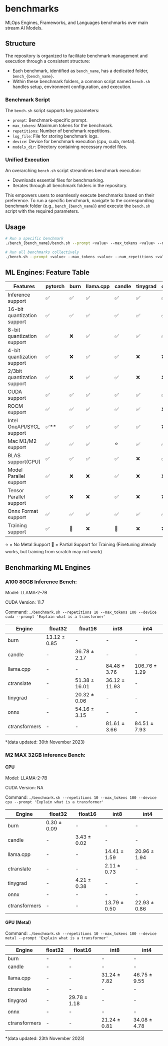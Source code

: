 # benchmarks
MLOps Engines, Frameworks, and Languages benchmarks over main stream AI Models.

## Structure

The repository is organized to facilitate benchmark management and execution through a consistent structure:

- Each benchmark, identified as `bench_name`, has a dedicated folder, `bench_{bench_name}`.
- Within these benchmark folders, a common script named `bench.sh` handles setup, environment configuration, and execution.

### Benchmark Script

The `bench.sh` script supports key parameters:

- `prompt`: Benchmark-specific prompt.
- `max_tokens`: Maximum tokens for the benchmark.
- `repetitions`: Number of benchmark repetitions.
- `log_file`: File for storing benchmark logs.
- `device`: Device for benchmark execution (cpu, cuda, metal).
- `models_dir`: Directory containing necessary model files.

### Unified Execution

An overarching `bench.sh` script streamlines benchmark execution:

- Downloads essential files for benchmarking.
- Iterates through all benchmark folders in the repository.

This empowers users to seamlessly execute benchmarks based on their preference. To run a specific benchmark, navigate to the corresponding benchmark folder (e.g., `bench_{bench_name}`) and execute the `bench.sh` script with the required parameters.



## Usage

```bash
# Run a specific benchmark
./bench_{bench_name}/bench.sh --prompt <value> --max_tokens <value> --num_repetitions <value> --log_file <file_path> --device <cpu/cuda/metal> --models_dir <path_to_models>

# Run all benchmarks collectively
./bench.sh --prompt <value> --max_tokens <value> --num_repetitions <value> --log_file <file_path> --device <cpu/cuda/metal> --models_dir <path_to_models>
```


## ML Engines: Feature Table

| Features                    | pytorch | burn | llama.cpp | candle | tinygrad | onnxruntime | CTranslate2 |
| --------------------------- | ------- | ---- | --------- | ------ | -------- | ----------- | ----------- |
| Inference support           | ✅      | ✅   | ✅        | ✅     | ✅       | ✅          | ✅          |
| 16-bit quantization support | ✅      | ✅   | ✅        | ✅     | ✅       | ✅          | ✅          |
| 8-bit quantization support  | ✅      | ❌   | ✅        | ✅     | ✅       | ✅          | ✅          |
| 4-bit quantization support  | ✅      | ❌   | ✅        | ✅     | ❌       | ❌          | ❌          |
| 2/3bit quantization support | ✅      | ❌   | ✅        | ✅     | ❌       | ❌          | ❌          |
| CUDA support                | ✅      | ✅   | ✅        | ✅     | ✅       | ✅          | ✅          |
| ROCM support                | ✅      | ✅   | ✅        | ✅     | ✅       | ❌          | ❌          |
| Intel OneAPI/SYCL support   | ✅**    | ✅   | ✅        | ✅     | ✅       | ❌          | ❌          |
| Mac M1/M2 support           | ✅      | ✅   | ✅        | ⭐     | ✅       | ✅          | ⭐          |
| BLAS support(CPU)           | ✅      | ✅   | ✅        | ✅     | ❌       | ✅          | ✅          |
| Model Parallel support      | ✅      | ❌   | ❌        | ✅     | ❌       | ❌          | ✅          |
| Tensor Parallel support     | ✅      | ❌   | ❌        | ✅     | ❌       | ❌          | ✅          |
| Onnx Format support         | ✅      | ✅   | ✅        | ✅     | ✅       | ✅          | ❌          |
| Training support            | ✅      | 🌟   | ❌        | 🌟     | ❌       | ❌          | ❌          |

⭐ = No Metal Support
🌟 = Partial Support for Training (Finetuning already works, but training from scratch may not work)

## Benchmarking ML Engines

### A100 80GB Inference Bench:

Model: LLAMA-2-7B

CUDA Version: 11.7

Command: `./benchmark.sh --repetitions 10 --max_tokens 100 --device cuda --prompt 'Explain what is a transformer'`

| Engine               | float32      | float16       | int8          | int4          |
|----------------------|--------------|---------------|---------------|---------------|
| burn                 | 13.12 ± 0.85 |      -        |      -        |      -        |
| candle               |      -       | 36.78 ± 2.17  |      -        |      -        |
| llama.cpp            |      -       |      -        | 84.48 ± 3.76  | 106.76 ± 1.29 |
| ctranslate           |      -       | 51.38 ± 16.01 | 36.12 ± 11.93 |      -        |
| tinygrad             |      -       | 20.32 ± 0.06  |      -        |      -        |
| onnx                 |      -       | 54.16 ± 3.15  |      -        |      -        |
| ctransformers        |      -       |      -        | 81.61 ± 3.66  | 84.51 ± 7.93  |

*(data updated: 30th November 2023)


### M2 MAX 32GB Inference Bench:

#### CPU

Model: LLAMA-2-7B

CUDA Version: NA

Command: `./benchmark.sh --repetitions 10 --max_tokens 100 --device cpu --prompt 'Explain what is a transformer'`

| Engine               | float32      | float16      | int8         | int4         |
|----------------------|--------------|--------------|--------------|--------------|
| burn                 | 0.30 ± 0.09  |      -       |      -       |      -       |
| candle               |      -       | 3.43 ± 0.02  |      -       |      -       |
| llama.cpp            |      -       |      -       | 14.41 ± 1.59 | 20.96 ± 1.94 |
| ctranslate           |      -       |      -       | 2.11 ± 0.73  |      -       |
| tinygrad             |      -       | 4.21 ± 0.38  |      -       |      -       |
| onnx                 |      -       |      -       |      -       |      -       |
| ctransformers        |      -       |      -       | 13.79 ± 0.50 | 22.93 ± 0.86 |

#### GPU (Metal)

Command: `./benchmark.sh --repetitions 10 --max_tokens 100 --device metal --prompt 'Explain what is a transformer'`

| Engine               | float32      | float16       | int8         | int4         |
|----------------------|--------------|---------------|--------------|--------------|
| burn                 |      -       |      -        |      -       |      -       |
| candle               |      -       |      -        |      -       |      -       |
| llama.cpp            |      -       |      -        | 31.24 ± 7.82 | 46.75 ± 9.55 |
| ctranslate           |      -       |      -        |      -       |      -       |
| tinygrad             |      -       | 29.78 ± 1.18  |      -       |      -       |
| onnx                 |      -       |      -        |      -       |      -       |
| ctransformers        |      -       |      -        | 21.24 ± 0.81 | 34.08 ± 4.78 |

*(data updated: 23th November 2023)
